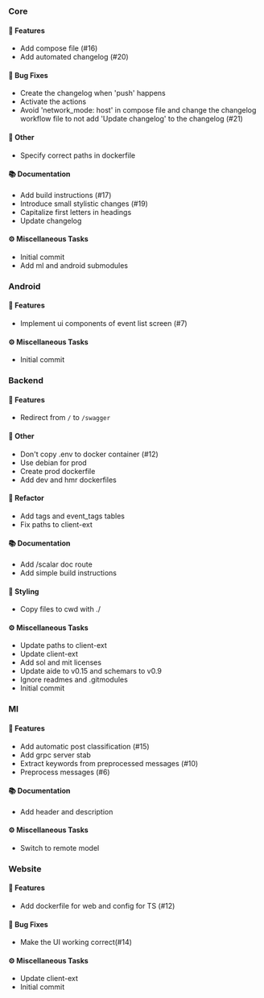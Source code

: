### Core

#### <!-- 0 -->🚀 Features

- Add compose file (#16)
- Add automated changelog (#20)

#### <!-- 1 -->🐛 Bug Fixes

- Create the changelog when 'push' happens
- Activate the actions
- Avoid 'network_mode: host' in compose file and change the changelog workflow file to not add 'Update changelog' to the changelog   (#21)

#### <!-- 10 -->💼 Other

- Specify correct paths in dockerfile

#### <!-- 3 -->📚 Documentation

- Add build instructions (#17)
- Introduce small stylistic changes (#19)
- Capitalize first letters in headings
- Update changelog

#### <!-- 7 -->⚙️ Miscellaneous Tasks

- Initial commit
- Add ml and android submodules



### Android

#### <!-- 0 -->🚀 Features

- Implement ui components of event list screen (#7)

#### <!-- 7 -->⚙️ Miscellaneous Tasks

- Initial commit


### Backend

#### <!-- 0 -->🚀 Features

- Redirect from `/` to `/swagger`

#### <!-- 10 -->💼 Other

- Don't copy .env to docker container (#12)
- Use debian for prod
- Create prod dockerfile
- Add dev and hmr dockerfiles

#### <!-- 2 -->🚜 Refactor

- Add tags and event_tags tables
- Fix paths to client-ext

#### <!-- 3 -->📚 Documentation

- Add /scalar doc route
- Add simple build instructions

#### <!-- 5 -->🎨 Styling

- Copy files to cwd with ./

#### <!-- 7 -->⚙️ Miscellaneous Tasks

- Update paths to client-ext
- Update client-ext
- Add sol and mit licenses
- Update aide to v0.15 and schemars to v0.9
- Ignore readmes and .gitmodules
- Initial commit


### Ml

#### <!-- 0 -->🚀 Features

- Add automatic post classification (#15)
- Add grpc server stab
- Extract keywords from preprocessed messages (#10)
- Preprocess messages (#6)

#### <!-- 3 -->📚 Documentation

- Add header and description

#### <!-- 7 -->⚙️ Miscellaneous Tasks

- Switch to remote model


### Website

#### <!-- 0 -->🚀 Features

- Add dockerfile for web and config for TS (#12)

#### <!-- 1 -->🐛 Bug Fixes

- Make the UI working correct(#14)

#### <!-- 7 -->⚙️ Miscellaneous Tasks

- Update client-ext
- Initial commit


<!-- generated by git-cliff -->
